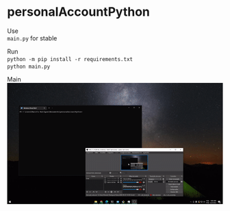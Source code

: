 # personalAccountPython

Use
<br> ```main.py``` for stable

Run
<br>```python -m pip install -r requirements.txt```
<br>```python main.py```

Main
![](https://github.com/wwwxkz/personalAccountPython/blob/main/README/0.gif)
